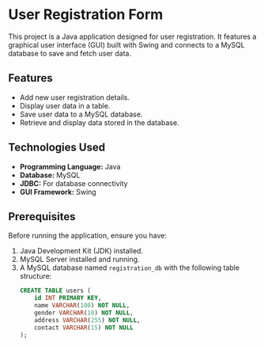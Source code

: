 # User Registration Form

This project is a Java application designed for user registration. It features a graphical user interface (GUI) built with Swing and connects to a MySQL database to save and fetch user data.

## Features
- Add new user registration details.
- Display user data in a table.
- Save user data to a MySQL database.
- Retrieve and display data stored in the database.

## Technologies Used
- **Programming Language:** Java
- **Database:** MySQL
- **JDBC:** For database connectivity
- **GUI Framework:** Swing

## Prerequisites
Before running the application, ensure you have:
1. Java Development Kit (JDK) installed.
2. MySQL Server installed and running.
3. A MySQL database named `registration_db` with the following table structure:
   ```sql
   CREATE TABLE users (
       id INT PRIMARY KEY, 
       name VARCHAR(100) NOT NULL, 
       gender VARCHAR(10) NOT NULL, 
       address VARCHAR(255) NOT NULL, 
       contact VARCHAR(15) NOT NULL
   );
